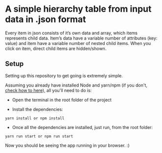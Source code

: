 # A simple hierarchy table from input data in .json format

Every item in json consists of it’s own data and array, which items represents child data.
Item’s data have a variable number of attributes (key: value) and item have a variable number of nested child items.
When you click on item, direct child items are hidden/shown.

## Setup

Setting up this repository to get going is extremely simple.

Assuming you already have installed Node and yarn/npm (if you don't, [check how to here](https://nodejs.org/en/)), all you'll need to do is:

* Open the terminal in the root folder of the project

* Install the dependencies:
```
yarn install or npm install
```

* Once all the dependencies are installed, just run, from the root folder:
```
yarn run start or npm run start
```

Now you should be seeing the app running in your browser. :)
